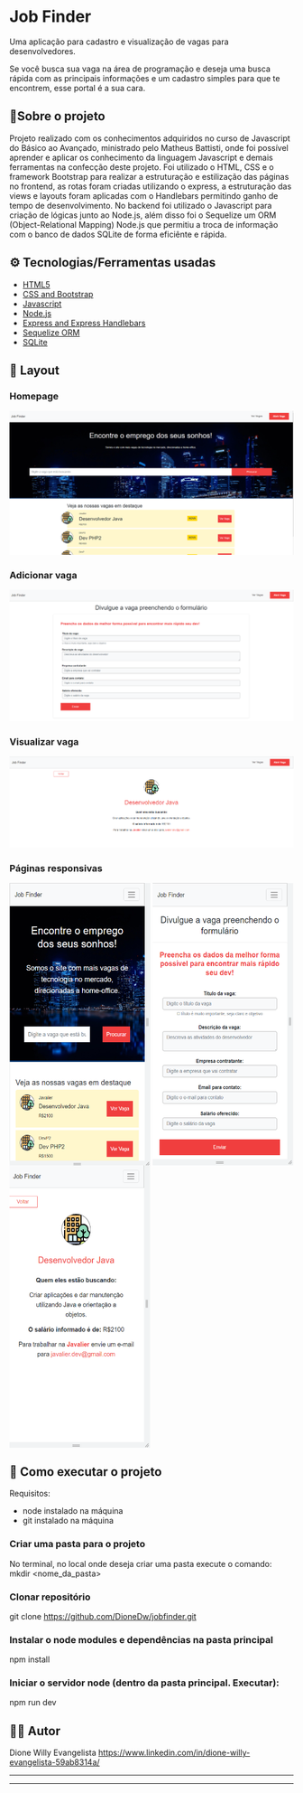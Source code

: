 # Job Finder

Uma aplicação para cadastro e visualização de vagas para desenvolvedores.

Se você busca sua vaga na área de programação e deseja uma busca rápida com as principais informações e um cadastro simples para que te encontrem, esse portal é a sua cara.

## :mag_right:Sobre o projeto
Projeto realizado com os conhecimentos adquiridos no curso de Javascript do Básico ao Avançado, ministrado pelo Matheus Battisti, onde foi possível aprender e aplicar os conhecimento da linguagem Javascript e demais ferramentas na confecção deste projeto. Foi utilizado o HTML, CSS e o framework Bootstrap para realizar a estruturação e estilização das páginas no frontend, as rotas foram criadas utilizando o express, a estruturação das views e layouts foram aplicadas com o Handlebars permitindo ganho de tempo de desenvolvimento. No backend foi utilizado o Javascript para criação de lógicas junto ao Node.js, além disso foi o Sequelize um ORM (Object-Relational Mapping) Node.js que permitiu a troca de informação com o banco de dados SQLite de forma eficiênte e rápida.

## :gear: Tecnologias/Ferramentas usadas
- [HTML5](https://developer.mozilla.org/pt-BR/docs/Web/HTML)
- [CSS and Bootstrap](https://getbootstrap.com/)
- [Javascript](https://developer.mozilla.org/pt-BR/docs/Web/JavaScript)
- [Node.js](https://nodejs.org/en/)
- [Express and Express Handlebars](https://www.npmjs.com/package/express-handlebars)
- [Sequelize ORM](https://sequelize.org/)
- [SQLite](https://www.sqlite.org/index.html)

## :art: Layout
### Homepage
![home](project-previews/home-page.png)

### Adicionar vaga
![add](project-previews/add-page.png)

### Visualizar vaga
![view](project-previews/view-page.png)

### Páginas responsivas
<div style="inline" >
<img src="project-previews/responsive-page.png" width="250" height="500" align="center" alt="home responsive"/>
<img src="project-previews/responsive-add-page.png" width="250" height="500" align="center" alt="add page responsive"/>
<img src="project-previews/responsive-view-page.png" width="250" height="500" align="center" alt="view page responsive"/>
</div>


## :file_folder: Como executar o projeto

Requisitos: 
- node instalado na máquina
- git instalado na máquina
 
### Criar uma pasta para o projeto
No terminal, no local onde deseja criar uma pasta execute o comando: 
mkdir <nome_da_pasta>
### Clonar repositório
git clone https://github.com/DioneDw/jobfinder.git
### Instalar o node modules e dependências na pasta principal
npm install                                                                                                          
### Iniciar o servidor node (dentro da pasta principal. Executar):                                                                                  
npm run dev 
                                                                                                                                                          
## :raising_hand_man: Autor
Dione Willy Evangelista
https://www.linkedin.com/in/dione-willy-evangelista-59ab8314a/

---
---
